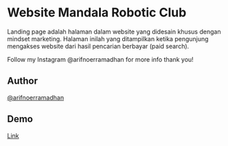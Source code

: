 # Website Mandala Robotic Club

Landing page adalah halaman dalam website yang didesain khusus dengan mindset marketing. 
Halaman inilah yang ditampilkan ketika pengunjung mengakses website dari hasil pencarian berbayar (paid search).

Follow my Instagram @arifnoerramadhan for more info thank you!

## Author

[@arifnoerramadhan](https://www.instagram.com/arifnoerramadhan/)


## Demo

[Link](https://arifnrrmdn.github.io/Website-Mandala-Robotic/)

